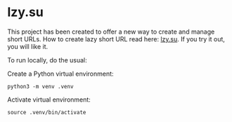 # lzy.su #

This project has been created to offer a new way to create and manage short URLs. How to create lazy short URL read here: [lzy.su](https://lzy.su/). If you try it out, you will like it.

To run locally, do the usual:

Create a Python virtual environment:
```
python3 -m venv .venv
```
Activate virtual environment:
```
source .venv/bin/activate
```